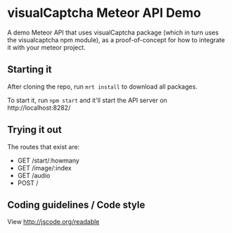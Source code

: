 # visualCaptcha Meteor API Demo

A demo Meteor API that uses visualCaptcha package (which in turn uses the visualcaptcha npm module), as a proof-of-concept for how to integrate it with your meteor project.

## Starting it

After cloning the repo, run `mrt install` to download all packages.

To start it, run `npm start` and it'll start the API server on http://localhost:8282/

## Trying it out

The routes that exist are:

* GET /start/:howmany
* GET /image/:index
* GET /audio
* POST /


## Coding guidelines / Code style

View http://jscode.org/readable

